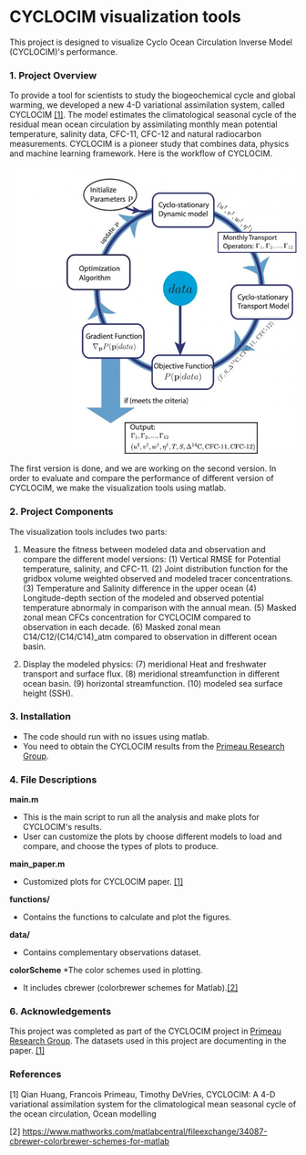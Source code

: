 # CYCLOCIM visualization tools
This project is designed to visualize Cyclo Ocean Circulation Inverse Model (CYCLOCIM)'s performance.

### 1. Project Overview<a name="overview"></a>

To provide a tool for scientists to study the biogeochemical cycle and global warming,  we developed a new 4-D variational assimilation system, called CYCLOCIM [[1]](#1).  The model estimates the climatological seasonal cycle of the residual mean ocean circulation by assimilating monthly mean potential temperature, salinity data, CFC-11, CFC-12 and natural radiocarbon measurements.  CYCLOCIM is a pioneer study that combines data, physics and machine learning framework. Here is the workflow of CYCLOCIM.

![](flow_800x800.jpg)

The first version is done, and we are working on the second version. In order to evaluate and compare the performance of different version of CYCLOCIM, we make the visualization tools using matlab.

### 2. Project Components<a name="components"></a>

The visualization tools includes two parts:
1. Measure the fitness between modeled data and observation and compare the different model versions:
	(1) Vertical RMSE for Potential temperature, salinity, and CFC-11.
    (2) Joint distribution function for the gridbox volume weighted observed and modeled tracer concentrations.
    (3) Temperature and Salinity difference in the upper ocean
    (4) Longitude-depth section of the modeled and observed potential temperature abnormaly in comparison with the annual mean.
    (5) Masked zonal mean CFCs concentration for CYCLOCIM compared to observation in each decade.
    (6) Masked zonal mean C14/C12/(C14/C14)_atm compared to observation in different ocean basin.
    
2. Display the modeled physics:
    (7) meridional Heat and freshwater transport and surface flux.
    (8) meridional streamfunction in different ocean basin.
    (9) horizontal streamfunction.
    (10) modeled sea surface height (SSH).

### 3. Installation<a name="installation"></a>

 - The code should run with no issues using  matlab.
 - You need to obtain the CYCLOCIM results from the [Primeau Research Group](https://faculty.sites.uci.edu/primeau/).

### 4. File Descriptions<a name="files"></a>

**main.m**
* This is the main script to run all the analysis and make plots for CYCLOCIM's results.
* User can customize the  plots by choose different models to load and compare, and choose the types of plots to produce.

**main_paper.m**
* Customized plots for CYCLOCIM paper. [[1]](#1)

**functions/**
* Contains the functions to calculate  and plot the figures.

**data/**
* Contains complementary observations dataset.

**colorScheme**
*The color schemes used in plotting.  
* It includes cbrewer (colorbrewer schemes for Matlab).[[2]](#2)


### 6. Acknowledgements<a name="licensing">

This project was completed as part of the CYCLOCIM project in [Primeau Research Group](https://faculty.sites.uci.edu/primeau/). The datasets used in this project are documenting in the paper. [[1]](#1)

### References
<a id="1">[1]</a> 
Qian Huang, Francois Primeau, Timothy DeVries, CYCLOCIM: A 4-D variational assimilation system for the climatological mean seasonal cycle of the ocean circulation, Ocean modelling

<a id="2">[2]</a> 
https://www.mathworks.com/matlabcentral/fileexchange/34087-cbrewer-colorbrewer-schemes-for-matlab
